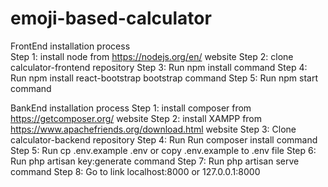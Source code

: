 # emoji-based-calculator

FrontEnd installation process </br>
Step 1: install node from https://nodejs.org/en/ website 
Step 2: clone calculator-frontend repository 
Step 3: Run npm install command
Step 4: Run npm install react-bootstrap bootstrap command
Step 5: Run npm start command

BankEnd installation process
Step 1: install composer from https://getcomposer.org/ website
Step 2: install XAMPP from https://www.apachefriends.org/download.html website 
Step 3: Clone calculator-backend repository 
Step 4: Run Run composer install command
Step 5: Run cp .env.example .env or copy .env.example to .env file
Step 6: Run php artisan key:generate command
Step 7: Run php artisan serve command
Step 8: Go to link localhost:8000 or 127.0.0.1:8000
